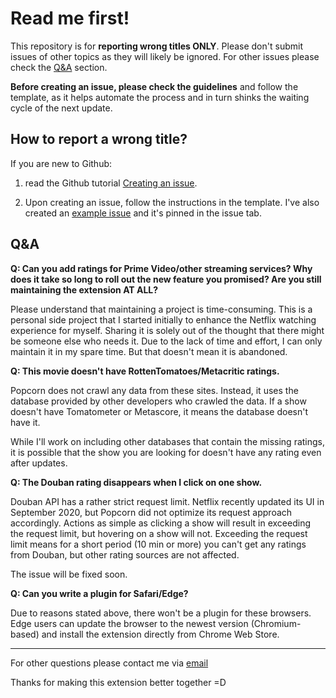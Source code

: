 # Read me first!

This repository is for **reporting wrong titles ONLY**. Please don't submit issues of other topics as they will likely be ignored. For other issues please check the [Q&A](#QA) section.

**Before creating an issue, please check the guidelines** and follow the template, as it helps automate the process and in turn shinks the waiting cycle of the next update.

## How to report a wrong title?

If you are new to Github:
1. read the Github tutorial [Creating an issue](https://docs.github.com/en/free-pro-team@latest/github/managing-your-work-on-github/creating-an-issue).

2. Upon creating an issue, follow the instructions in the template. I've also created an [example issue](https://github.com/jessuni/popcorn-issues/issues/1) and it's pinned in the issue tab.


## Q&A

**Q: Can you add ratings for Prime Video/other streaming services? Why does it take so long to roll out the new feature you promised? Are you still maintaining the extension AT ALL?**

Please understand that maintaining a project is time-consuming. This is a personal side project that I started initially to enhance the Netflix watching experience for myself. Sharing it is solely out of the thought that there might be someone else who needs it. Due to the lack of time and effort, I can only maintain it in my spare time. But that doesn't mean it is abandoned.

**Q: This movie doesn't have RottenTomatoes/Metacritic ratings.**

Popcorn does not crawl any data from these sites. Instead, it uses the database provided by other developers who crawled the data. If a show doesn't have Tomatometer or Metascore, it means the database doesn't have it.

While I'll work on including other databases that contain the missing ratings, it is possible that the show you are looking for doesn't have any rating even after updates.

**Q: The Douban rating disappears when I click on one show.**

Douban API has a rather strict request limit. Netflix recently updated its UI in September 2020, but Popcorn did not optimize its request approach accordingly. Actions as simple as clicking a show will result in exceeding the request limit, but hovering on a show will not. Exceeding the request limit means for a short period (10 min or more) you can't get any ratings from Douban, but other rating sources are not affected.

The issue will be fixed soon.

**Q: Can you write a plugin for Safari/Edge?**

Due to reasons stated above, there won't be a plugin for these browsers. Edge users can update the browser to the newest version (Chromium-based)
and install the extension directly from Chrome Web Store.

---

For other questions please contact me via [email](mailto:jessunix+popcorn@gmail.com)

Thanks for making this extension better together =D
